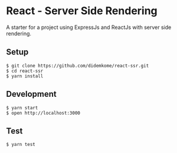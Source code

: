 # React - Server Side Rendering

A starter for a project using ExpressJs and ReactJs with server side rendering.

## Setup
```
$ git clone https://github.com/didemkome/react-ssr.git
$ cd react-ssr
$ yarn install
```

## Development
```
$ yarn start
$ open http://localhost:3000
```

## Test
```
$ yarn test
```
